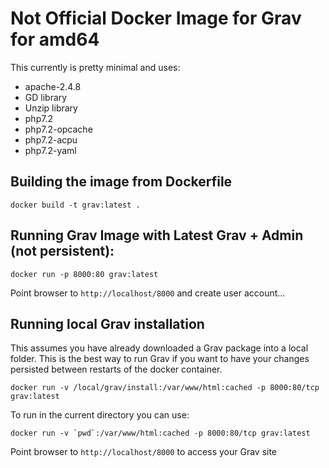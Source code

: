 # Not Official Docker Image for Grav for amd64

This currently is pretty minimal and uses:

* apache-2.4.8
* GD library
* Unzip library
* php7.2
* php7.2-opcache
* php7.2-acpu
* php7.2-yaml

## Building the image from Dockerfile

```
docker build -t grav:latest .
```

## Running Grav Image with Latest Grav + Admin (not persistent):

```
docker run -p 8000:80 grav:latest
```

Point browser to `http://localhost/8000` and create user account...

## Running local Grav installation

This assumes you have already downloaded a Grav package into a local folder. This is the best way to run Grav if you want to have your changes persisted between restarts of the docker container.

```
docker run -v /local/grav/install:/var/www/html:cached -p 8000:80/tcp grav:latest
```

To run in the current directory you can use:

```
docker run -v `pwd`:/var/www/html:cached -p 8000:80/tcp grav:latest
```

Point browser to `http://localhost/8000` to access your Grav site
